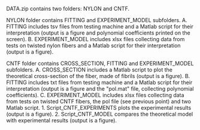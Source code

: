 DATA.zip contains two folders: NYLON and CNTF.

NYLON folder contains FITTING and EXPERIMENT_MODEL subfolders.
  A. FITTING includes tsv files from testing machine and a Matlab script for their interpretation (output is a figure and polynomial coefficients printed on the screen).
  B. EXPERIMENT_MODEL includes xlsx files collecting data from tests on twisted nylon fibers and a Matlab script for their interpretation (output is a figure).

CNTF folder contains CROSS_SECTION, FITTING and EXPERIMENT_MODEL subfolders.
  A. CROSS_SECTION includes a Matlab script to plot the theoretical cross-section of the fiber, made of fibrils (output is a figure).
  B. FITTING includes txt files from testing machine and a Matlab script for their interpretation (output is a figure and the "pol.mat" file, collecting polynomial coefficients).
  C. EXPERIMENT_MODEL includes xlsx files collecting data from tests on twisted CNTF fibers, the pol file (see previous point) and two Matlab script.
      1. Script_CNTF_EXPERIMENTS plots the experimental results (output is a figure).
      2. Script_CNTF_MODEL compares the theoretical model with experimental results (output is a figure).
